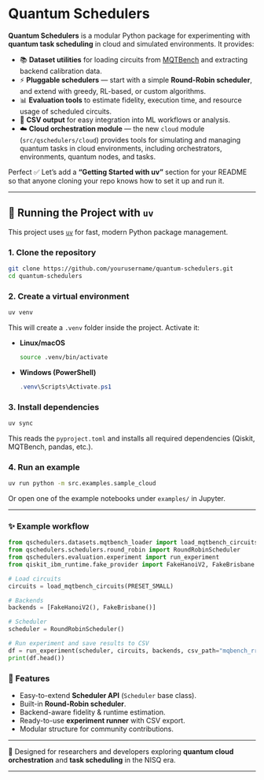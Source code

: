 # Quantum Schedulers

**Quantum Schedulers** is a modular Python package for experimenting with **quantum task scheduling** in cloud and simulated environments.
It provides:

* 📚 **Dataset utilities** for loading circuits from [MQTBench](https://github.com/cda-tum/mqt-bench) and extracting backend calibration data.
* ⚡ **Pluggable schedulers** — start with a simple **Round-Robin scheduler**, and extend with greedy, RL-based, or custom algorithms.
* 📊 **Evaluation tools** to estimate fidelity, execution time, and resource usage of scheduled circuits.
* 📂 **CSV output** for easy integration into ML workflows or analysis.
* ☁️ **Cloud orchestration module** — the new `cloud` module (`src/qschedulers/cloud`) provides tools for simulating and managing quantum tasks in cloud environments, including orchestrators, environments, quantum nodes, and tasks.

Perfect ✅ Let’s add a **“Getting Started with uv”** section for your README so that anyone cloning your repo knows how to set it up and run it.

---

## 📖 Running the Project with `uv`

This project uses [`uv`](https://github.com/astral-sh/uv) for fast, modern Python package management.

### 1. Clone the repository

```bash
git clone https://github.com/yourusername/quantum-schedulers.git
cd quantum-schedulers
```

### 2. Create a virtual environment

```bash
uv venv
```

This will create a `.venv` folder inside the project.
Activate it:

* **Linux/macOS**

  ```bash
  source .venv/bin/activate
  ```
* **Windows (PowerShell)**

  ```powershell
  .venv\Scripts\Activate.ps1
  ```

### 3. Install dependencies

```bash
uv sync
```

This reads the `pyproject.toml` and installs all required dependencies (Qiskit, MQTBench, pandas, etc.).

### 4. Run an example

```bash
uv run python -m src.examples.sample_cloud
```

Or open one of the example notebooks under `examples/` in Jupyter.

---


### ✨ Example workflow

```python
from qschedulers.datasets.mqtbench_loader import load_mqtbench_circuits, PRESET_SMALL
from qschedulers.schedulers.round_robin import RoundRobinScheduler
from qschedulers.evaluation.experiment import run_experiment
from qiskit_ibm_runtime.fake_provider import FakeHanoiV2, FakeBrisbane

# Load circuits
circuits = load_mqtbench_circuits(PRESET_SMALL)

# Backends
backends = [FakeHanoiV2(), FakeBrisbane()]

# Scheduler
scheduler = RoundRobinScheduler()

# Run experiment and save results to CSV
df = run_experiment(scheduler, circuits, backends, csv_path="mqbench_rr_results.csv")
print(df.head())
```

### 🔑 Features

* Easy-to-extend **Scheduler API** (`Scheduler` base class).
* Built-in **Round-Robin scheduler**.
* Backend-aware fidelity & runtime estimation.
* Ready-to-use **experiment runner** with CSV export.
* Modular structure for community contributions.

---

🚀 Designed for researchers and developers exploring **quantum cloud orchestration** and **task scheduling** in the NISQ era.

---

